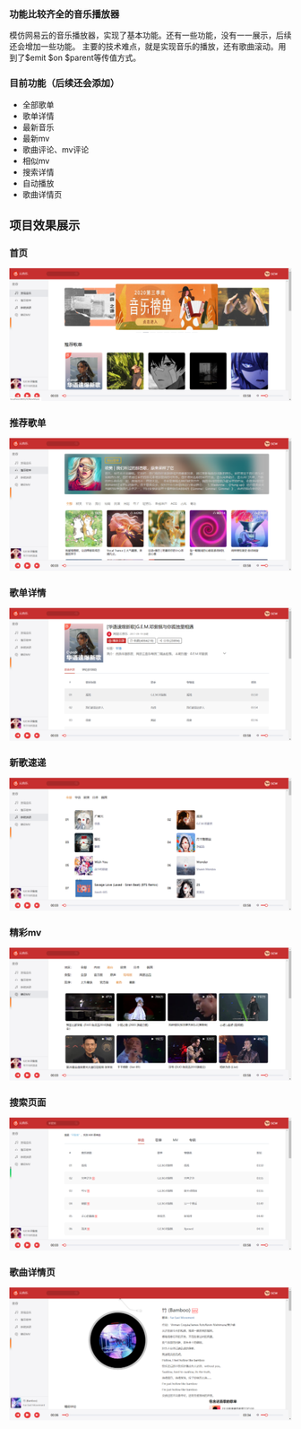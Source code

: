 ### 功能比较齐全的音乐播放器
模仿网易云的音乐播放器，实现了基本功能。还有一些功能，没有一一展示，后续还会增加一些功能。
主要的技术难点，就是实现音乐的播放，还有歌曲滚动。用到了$emit $on $parent等传值方式。
### 目前功能（后续还会添加）
* 全部歌单
* 歌单详情
* 最新音乐
* 最新mv
* 歌曲评论、mv评论
* 相似mv
* 搜索详情
* 自动播放
* 歌曲详情页
## 项目效果展示
### 首页
![](https://github.com/scw-git/music/blob/master/img/%E9%A6%96%E9%A1%B5.png)
### 推荐歌单
![](https://github.com/scw-git/music/blob/master/img/%E6%8E%A8%E8%8D%90%E6%AD%8C%E5%8D%95.png)
### 歌单详情
![](https://github.com/scw-git/music/blob/master/img/%E6%8E%A8%E8%8D%90%E6%AD%8C%E5%8D%95%E8%AF%A6%E6%83%85.png)
### 新歌速递
![](https://github.com/scw-git/music/blob/master/img/%E6%96%B0%E6%AD%8C%E9%80%9F%E9%80%92.png)
### 精彩mv
![](https://github.com/scw-git/music/blob/master/img/mv.png)
### 搜索页面
![](https://github.com/scw-git/music/blob/master/img/%E6%90%9C%E7%B4%A2.png)
### 歌曲详情页
![](https://github.com/scw-git/music/blob/master/img/%E6%AD%8C%E6%9B%B2%E8%AF%A6%E6%83%85%E9%A1%B5.png)

